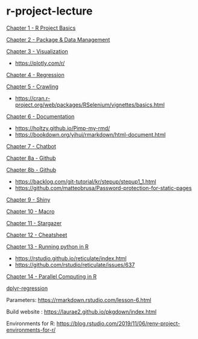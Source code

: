 # r-project-lecture

[Chapter 1 - R Project Basics](https://khbae.github.io/r-project-lecture/01_R_basics/basic123.html)

[Chapter 2 - Package & Data Management](https://khbae.github.io/r-project-lecture/02_패키지란_데이터처리/데이터처리.html)

[Chapter 3 - Visualization](https://khbae.github.io/r-project-lecture/03_시각화/visualization.html)
* https://plotly.com/r/

[Chapter 4 - Regression](https://khbae.github.io/r-project-lecture/04_회귀분석/회귀분석.html)

[Chapter 5 - Crawling](https://khbae.github.io/r-project-lecture/05_크롤링/크롤링.html)
* https://cran.r-project.org/web/packages/RSelenium/vignettes/basics.html

[Chapter 6 - Documentation](https://khbae.github.io/r-project-lecture/06_문서화/rmarkdown.html)
* https://holtzy.github.io/Pimp-my-rmd/
* https://bookdown.org/yihui/rmarkdown/html-document.html

[Chapter 7 - Chatbot](https://khbae.github.io/r-project-lecture/07_chatbot/chatbot.html)

[Chapter 8a - Github](https://khbae.github.io/r-project-lecture/08_gitbub/github_1.html)

[Chapter 8b - Github](https://khbae.github.io/r-project-lecture/08_gitbub/github_2.html)
* https://backlog.com/git-tutorial/kr/stepup/stepup1_1.html
* https://github.com/matteobrusa/Password-protection-for-static-pages

[Chapter 9 - Shiny](https://khbae.github.io/r-project-lecture/09_shiny/Rshiny강의안.html)

[Chapter 10 - Macro](https://khbae.github.io/r-project-lecture/10_SAS/rmd_macro_in_r.html)

[Chapter 11 - Stargazer](./11_Stargazer/tabular.R)

[Chapter 12 - Cheatsheet](./12_cheatsheet/)

[Chapter 13 - Running python in R](./13_python/)
* https://rstudio.github.io/reticulate/index.html
* https://github.com/rstudio/reticulate/issues/637

[Chapter 14 - Parallel Computing in R](./14_parallel/multicore.html)

[dplyr-regression](https://khbae.github.io/r-project-lecture/dplyr_regression/dplyr_regression.html)

Parameters: https://rmarkdown.rstudio.com/lesson-6.html

Build website : https://laurae2.github.io/pkgdown/index.html

Environments for R: https://blog.rstudio.com/2019/11/06/renv-project-environments-for-r/
